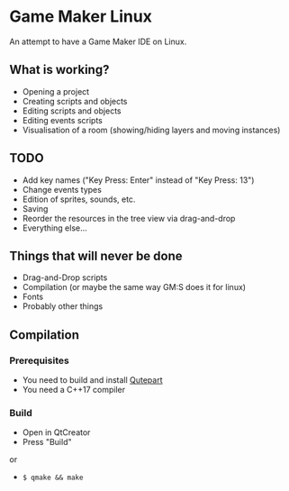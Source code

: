 # Game Maker Linux

An attempt to have a Game Maker IDE on Linux.

## What is working?

* Opening a project
* Creating scripts and objects
* Editing scripts and objects
* Editing events scripts
* Visualisation of a room (showing/hiding layers and moving instances)

## TODO

* Add key names ("Key Press: Enter" instead of "Key Press: 13")
* Change events types
* Edition of sprites, sounds, etc.
* Saving
* Reorder the resources in the tree view via drag-and-drop
* Everything else...

## Things that will never be done

* Drag-and-Drop scripts
* Compilation (or maybe the same way GM:S does it for linux)
* Fonts
* Probably other things

## Compilation

### Prerequisites

* You need to build and install [Qutepart](https://github.com/andreikop/qutepart)
* You need a C++17 compiler

### Build

* Open in QtCreator
* Press "Build"

or

* `$ qmake && make`
